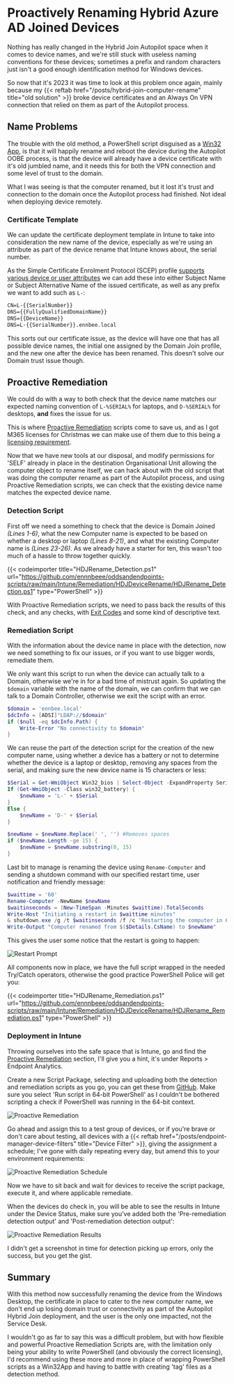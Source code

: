 # Proactively Renaming Hybrid Azure AD Joined Devices


Nothing has really changed in the Hybrid Join Autopilot space when it comes to device names, and we're still stuck with useless naming conventions for these devices; sometimes a prefix and random characters just isn't a good enough identification method for Windows devices.

So now that it's 2023 it was time to look at this problem once again, mainly because my {{< reftab href="/posts/hybrid-join-computer-rename" title="old solution" >}}
 broke device certificates and an Always On VPN connection that relied on them as part of the Autopilot process.

## Name Problems

The trouble with the old method, a PowerShell script disguised as a [Win32 App](https://learn.microsoft.com/en-us/mem/intune/apps/apps-win32-app-management), is that it will happily rename and reboot the device during the Autopilot OOBE process, is that the device will already have a device certificate with it's old jumbled name, and it needs this for both the VPN connection and some level of trust to the domain.

What I was seeing is that the computer renamed, but it lost it's trust and connection to the domain once the Autopilot process had finished. Not ideal when deploying device remotely.

### Certificate Template

We can update the certificate deployment template in Intune to take into consideration the new name of the device, especially as we're using an attribute as part of the device rename that Intune knows about, the serial number.

As the Simple Certificate Enrolment Protocol (SCEP) profile [supports various device or user attributes](https://learn.microsoft.com/en-gb/mem/intune/protect/certificates-profile-scep) we can add these into either Subject Name or Subject Alternative Name of the issued certificate, as well as any prefix we want to add such as `L-`:

```txt
CN=L-{{SerialNumber}}
DNS={{FullyQualifiedDomainName}}
DNS={{DeviceName}}
DNS=L-{{SerialNumber}}.ennbee.local
```

This sorts out our certificate issue, as the device will have one that has all possible device names, the initial one assigned by the Domain Join profile, and the new one after the device has been renamed. This doesn't solve our Domain trust issue though.

## Proactive Remediation

We could do with a way to both check that the device name matches our expected naming convention of `L-%SERIAL%` for laptops, and `D-%SERIAL%` for desktops, **and** fixes the issue for us.

This is where [Proactive Remediation](https://learn.microsoft.com/en-us/mem/analytics/proactive-remediations) scripts come to save us, and as I got M365 licenses for Christmas we can make use of them due to this being a [licensing requirement](https://learn.microsoft.com/en-us/mem/analytics/proactive-remediations#licensing).

Now that we have new tools at our disposal, and modify permissions for 'SELF' already in place in the destination Organisational Unit allowing the computer object to rename itself, we can hack about with the old script that was doing the computer rename as part of the Autopilot process, and using Proactive Remediation scripts, we can check that the existing device name matches the expected device name.

### Detection Script

First off we need a something to check that the device is Domain Joined *(Lines 1-6)*, what the new Computer name is expected to be based on whether a desktop or laptop *(Lines 8-21)*, and what the existing Computer name is *(Lines 23-26)*. As we already have a starter for ten, this wasn't too much of a hassle to throw together quickly.

{{< codeimporter title="HDJRename_Detection.ps1" url="https://github.com/ennnbeee/oddsandendpoints-scripts/raw/main/Intune/Remediation/HDJDeviceRename/HDJRename_Detection.ps1" type="PowerShell" >}}

With Proactive Remediation scripts, we need to pass back the results of this check, and any checks, with [Exit Codes](https://learn.microsoft.com/en-us/mem/analytics/proactive-remediations#bkmk_requirements) and some kind of descriptive text.

### Remediation Script

With the information about the device name in place with the detection, now we need something to fix our issues, or if you want to use bigger words, remediate them.

We only want this script to run when the device can actually talk to a Domain, otherwise we're in for a bad time of mistrust again. So updating the `$domain` variable with the name of the domain, we can confirm that we can talk to a Domain Controller, otherwise we exit the script with an error.

```PowerShell
$domain = 'ennbee.local'
$dcInfo = [ADSI]"LDAP://$domain"
if ($null -eq $dcInfo.Path) {
    Write-Error "No connectivity to $domain"
}
```

We can reuse the part of the detection script for the creation of the new computer name, using whether a device has a battery or not to determine whether the device is a laptop or desktop, removing any spaces from the serial, and making sure the new device name is 15 characters or less:

```PowerShell
$Serial = Get-WmiObject Win32_bios | Select-Object -ExpandProperty SerialNumber
If (Get-WmiObject -Class win32_battery) {
    $newName = 'L-' + $Serial
}
Else {
    $newName = 'D-' + $Serial
}

$newName = $newName.Replace(' ', '') #Removes spaces
if ($newName.Length -ge 15) {
    $newName = $newName.substring(0, 15)
}
```

Last bit to manage is renaming the device using `Rename-Computer` and sending a shutdown command with our specified restart time, user notification and friendly message:

```PowerShell
$waittime = '60'
Rename-Computer -NewName $newName
$waitinseconds = (New-TimeSpan -Minutes $waittime).TotalSeconds
Write-Host "Initiating a restart in $waittime minutes"
& shutdown.exe /g /t $waitinseconds /f /c 'Restarting the computer in 60 minutes due to a computer name change. Please save your work.'
Write-Output "Computer renamed from $($Details.CsName) to $newName"

```

This gives the user some notice that the restart is going to happen:

![Restart Prompt](img/computer-rename-restart.webp "Restart notification in Windows.")

All components now in place, we have the full script wrapped in the needed Try/Catch operators, otherwise the good practice PowerShell Police will get you:

{{< codeimporter title="HDJRename_Remediation.ps1" url="https://github.com/ennnbeee/oddsandendpoints-scripts/raw/main/Intune/Remediation/HDJDeviceRename/HDJRename_Remediation.ps1" type="PowerShell" >}}

### Deployment in Intune

Throwing ourselves into the safe space that is Intune, go and find the [Proactive Remediation](https://endpoint.microsoft.com/#view/Microsoft_Intune_Enrollment/UXAnalyticsMenu/~/proactiveRemediations) section, I'll give you a hint, it's under Reports > Endpoint Analytics.

Create a new Script Package, selecting and uploading both the detection and remediation scripts as you go, you can get these from [GitHub](https://github.com/ennnbeee/oddsandendpoints-scripts/tree/main/Intune/Remediation/HDJDeviceRename). Make sure you select 'Run script in 64-bit PowerShell' as I couldn't be bothered scripting a check if PowerShell was running in the 64-bit context.

![Proactive Remediation](img/computer-rename-pa.webp "Remediation script in Microsoft Intune.")

Go ahead and assign this to a test group of devices, or if you're brave or don't care about testing, all devices with a {{< reftab href="/posts/endpoint-manager-device-filters" title="Device Filter" >}}, giving the assignment a schedule; I've gone with daily repeating every day, but amend this to your environment requirements:

![Proactive Remediation Schedule](img/computer-rename-paschedule.webp "Remediation schedule in Microsoft Intune.")

Now we have to sit back and wait for devices to receive the script package, execute it, and where applicable remediate.

When the devices do check in, you will be able to see the results in Intune under the Device Status, make sure you've added both the 'Pre-remediation detection output' and 'Post-remediation detection output':

![Proactive Remediation Results](img/computer-rename-paresult.webp "Remediation results in Microsoft Intune.")

I didn't get a screenshot in time for detection picking up errors, only the success, but you get the gist.

## Summary

With this method now successfully renaming the device from the Windows Desktop, the certificate in place to cater to the new computer name, we don't end up losing domain trust or connectivity as part of the Autopilot Hybrid Join deployment, and the user is the only one impacted, not the Service Desk.

I wouldn't go as far to say this was a difficult problem, but with how flexible and powerful Proactive Remediation Scripts are, with the limitation only being your ability to write PowerShell (and obviously the correct licensing), I'd recommend using these more and more in place of wrapping PowerShell scripts as a Win32App and having to battle with creating 'tag' files as a detection method.

